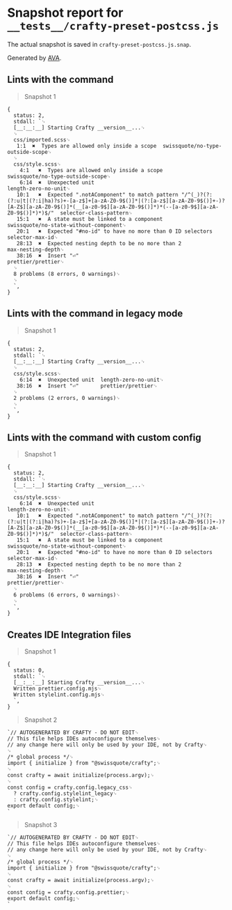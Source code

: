 # Snapshot report for `__tests__/crafty-preset-postcss.js`

The actual snapshot is saved in `crafty-preset-postcss.js.snap`.

Generated by [AVA](https://avajs.dev).

## Lints with the command

> Snapshot 1

    {
      status: 2,
      stdall: `␊
      [__:__:__] Starting Crafty __version__...␊
      ␊
      css/imported.scss␊
       1:1  ✖  Types are allowed only inside a scope  swissquote/no-type-outside-scope␊
      ␊
      css/style.scss␊
        4:1   ✖  Types are allowed only inside a scope                                                                                                                                                                           swissquote/no-type-outside-scope␊
        6:14  ✖  Unexpected unit                                                                                                                                                                                                 length-zero-no-unit␊
       10:1   ✖  Expected ".notAComponent" to match pattern "/^(_)?(?:(?:u|t|(?:i|ha)?s)+-[a-z$]+[a-zA-Z0-9$()]*|(?:[a-z$][a-zA-Z0-9$()]+-)?[A-Z$][a-zA-Z0-9$()]*(__[a-z0-9$][a-zA-Z0-9$()]*)*(--[a-z0-9$][a-zA-Z0-9$()]*)*)$/"  selector-class-pattern␊
       15:1   ✖  A state must be linked to a component                                                                                                                                                                           swissquote/no-state-without-component␊
       20:1   ✖  Expected "#no-id" to have no more than 0 ID selectors                                                                                                                                                           selector-max-id␊
       28:13  ✖  Expected nesting depth to be no more than 2                                                                                                                                                                     max-nesting-depth␊
       38:16  ✖  Insert "⏎"                                                                                                                                                                                                      prettier/prettier␊
      ␊
      8 problems (8 errors, 0 warnings)␊
      ␊
      `,
    }

## Lints with the command in legacy mode

> Snapshot 1

    {
      status: 2,
      stdall: `␊
      [__:__:__] Starting Crafty __version__...␊
      ␊
      css/style.scss␊
        6:14  ✖  Unexpected unit  length-zero-no-unit␊
       38:16  ✖  Insert "⏎"       prettier/prettier␊
      ␊
      2 problems (2 errors, 0 warnings)␊
      ␊
      `,
    }

## Lints with the command with custom config

> Snapshot 1

    {
      status: 2,
      stdall: `␊
      [__:__:__] Starting Crafty __version__...␊
      ␊
      css/style.scss␊
        6:14  ✖  Unexpected unit                                                                                                                                                                                                 length-zero-no-unit␊
       10:1   ✖  Expected ".notAComponent" to match pattern "/^(_)?(?:(?:u|t|(?:i|ha)?s)+-[a-z$]+[a-zA-Z0-9$()]*|(?:[a-z$][a-zA-Z0-9$()]+-)?[A-Z$][a-zA-Z0-9$()]*(__[a-z0-9$][a-zA-Z0-9$()]*)*(--[a-z0-9$][a-zA-Z0-9$()]*)*)$/"  selector-class-pattern␊
       15:1   ✖  A state must be linked to a component                                                                                                                                                                           swissquote/no-state-without-component␊
       20:1   ✖  Expected "#no-id" to have no more than 0 ID selectors                                                                                                                                                           selector-max-id␊
       28:13  ✖  Expected nesting depth to be no more than 2                                                                                                                                                                     max-nesting-depth␊
       38:16  ✖  Insert "⏎"                                                                                                                                                                                                      prettier/prettier␊
      ␊
      6 problems (6 errors, 0 warnings)␊
      ␊
      `,
    }

## Creates IDE Integration files

> Snapshot 1

    {
      status: 0,
      stdall: `␊
      [__:__:__] Starting Crafty __version__...␊
      Written prettier.config.mjs␊
      Written stylelint.config.mjs␊
      `,
    }

> Snapshot 2

    `// AUTOGENERATED BY CRAFTY - DO NOT EDIT␊
    // This file helps IDEs autoconfigure themselves␊
    // any change here will only be used by your IDE, not by Crafty␊
    ␊
    /* global process */␊
    import { initialize } from "@swissquote/crafty";␊
    ␊
    const crafty = await initialize(process.argv);␊
    ␊
    const config = crafty.config.legacy_css␊
      ? crafty.config.stylelint_legacy␊
      : crafty.config.stylelint;␊
    export default config;␊
    `

> Snapshot 3

    `// AUTOGENERATED BY CRAFTY - DO NOT EDIT␊
    // This file helps IDEs autoconfigure themselves␊
    // any change here will only be used by your IDE, not by Crafty␊
    ␊
    /* global process */␊
    import { initialize } from "@swissquote/crafty";␊
    ␊
    const crafty = await initialize(process.argv);␊
    ␊
    const config = crafty.config.prettier;␊
    export default config;␊
    `
